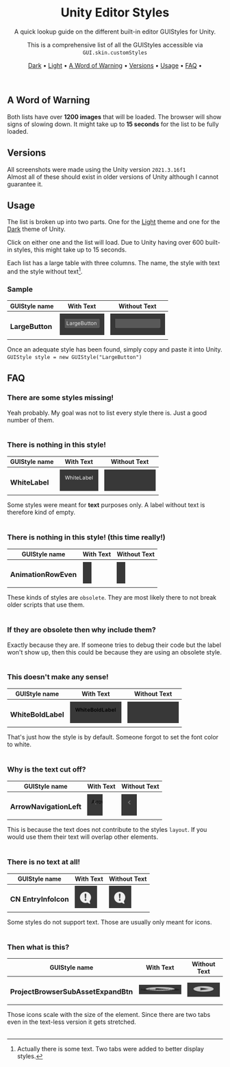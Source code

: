 <div align="center">

# Unity Editor Styles

A quick lookup guide on the different built-in editor GUIStyles for Unity.

This is a comprehensive list of all the GUIStyles accessible via `GUI.skin.customStyles`

[Dark](Dark/README.md) •
[Light](Light/README.md) •
[A Word of Warning](#a-word-of-warning) •
[Versions](#versions) •
[Usage](#usage) •
[FAQ](#faq) •


</div><br>

## A Word of Warning

Both lists have over **1200 images** that will be loaded. The browser will show signs of slowing down. It might take up to **15 seconds** for the list to be fully loaded.

## Versions

All screenshots were made using the Unity version `2021.3.16f1`<br>
Almost all of these should exist in older versions of Unity although I cannot guarantee it.

## Usage

The list is broken up into two parts. One for the [Light](Light/README.md) theme and one for the [Dark](Dark/README.md) theme of Unity.

Click on either one and the list will load. Due to Unity having over 600 built-in styles, this might take up to 15 seconds.

Each list has a large table with three columns. The name, the style with text and the style without text[^1].

### Sample

| GUIStyle name | With Text | Without Text |
| --- | --- | --- |
| <h3>LargeButton</h3> | ![Alt text](Dark/img/LargeButton_text.png) | ![Alt text](Dark/img/LargeButton_textless.png) |

Once an adequate style has been found, simply copy and paste it into Unity.
`GUIStyle style = new GUIStyle("LargeButton")`

[^1]: Actually there is some text. Two tabs were added to better display styles.

## FAQ

### There are some styles missing!

Yeah probably. My goal was not to list every style there is. Just a good number of them.
<br><br>

### There is nothing in this style!

| GUIStyle name | With Text | Without Text |
| --- | --- | --- |
| <h3>WhiteLabel</h3> | ![Alt text](Dark/img/WhiteLabel_text.png) | ![Alt text](Dark/img/WhiteLabel_textless.png) |

Some styles were meant for **text** purposes only. A label without text is therefore kind of empty.
<br><br>

### There is nothing in this style! (this time really!)

| GUIStyle name | With Text | Without Text |
| --- | --- | --- |
| <h3>AnimationRowEven</h3> | ![Alt text](Dark/img/AnimationRowEven_text.png) | ![Alt text](Dark/img/AnimationRowEven_textless.png) |

These kinds of styles are `obsolete`. They are most likely there to not break older scripts that use them.
<br><br>

### If they are obsolete then why include them?

Exactly because they are. If someone tries to debug their code but the label won't show up, then this could be because they are using an obsolete style.
<br><br>

### This doesn't make any sense!

| GUIStyle name | With Text | Without Text |
| --- | --- | --- |
| <h3>WhiteBoldLabel</h3> | ![Alt text](Dark/img/WhiteBoldLabel_text.png) | ![Alt text](Dark/img/WhiteBoldLabel_textless.png) |

That's just how the style is by default. Someone forgot to set the font color to white.
<br><br>

### Why is the text cut off?

| GUIStyle name | With Text | Without Text |
| --- | --- | --- |
| <h3>ArrowNavigationLeft</h3> | ![Alt text](Dark/img/ArrowNavigationLeft_text.png) | ![Alt text](Dark/img/ArrowNavigationLeft_textless.png) |

This is because the text does not contribute to the styles `layout`. If you would use them their text will overlap other elements.
<br><br>

### There is no text at all!

| GUIStyle name | With Text | Without Text |
| --- | --- | --- |
| <h3>CN EntryInfoIcon</h3> | ![Alt text](Dark/img/CN%20EntryInfoIcon_text.png) | ![Alt text](Dark/img/CN%20EntryInfoIcon_textless.png) |

Some styles do not support text. Those are usually only meant for icons. 
<br><br>

### Then what is this?

| GUIStyle name | With Text | Without Text |
| --- | --- | --- |
| <h3>ProjectBrowserSubAssetExpandBtn</h3> | ![Alt text](Dark/img/ProjectBrowserSubAssetExpandBtn_text.png) | ![Alt text](Dark/img/ProjectBrowserSubAssetExpandBtn_textless.png) |

Those icons scale with the size of the element. Since there are two tabs even in the text-less version it gets stretched.
<br><br>
